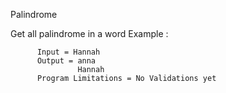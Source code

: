 Palindrome
 
 
 Get all palindrome in a word
  Example :
  
          Input = Hannah          
          Output = anna
                   Hannah
          Program Limitations = No Validations yet
